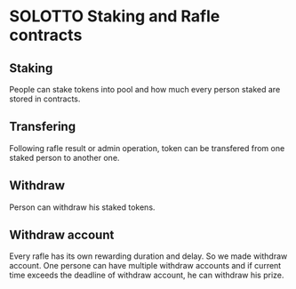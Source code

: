 # SOLOTTO Staking and Rafle contracts

## Staking
People can stake tokens into pool and how much every person staked are stored in contracts.

## Transfering
Following rafle result or admin operation, token can be transfered from one staked person to another one.

## Withdraw
Person can withdraw his staked tokens.

## Withdraw account
Every rafle has its own rewarding duration and delay.
So we made withdraw account.
One persone can have multiple withdraw accounts and if current time exceeds the deadline of withdraw account, he can withdraw his prize.